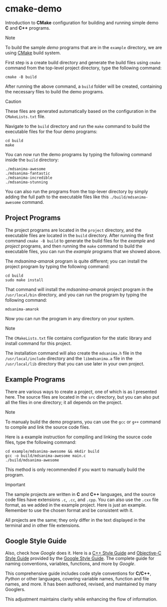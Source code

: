 # cmake-demo

Introduction to **CMake** configuration for building and running simple demo **C** and **C++** programs.

> [!NOTE]
> To build the sample _demo_ programs that are in the `example` directory, we are using [CMake](https://cmake.org/) build system.

First step is a create build directory and generate the build files using `cmake` command from the top-level project directory, type the following command:

```shell
cmake -B build
```

After running the above command, a `build` folder will be created, containing the necessary files to build the demo programs.

> [!CAUTION]
> These files are generated automatically based on the configuration in the `CMakeLists.txt` file.

Navigate to the `build` directory and run the `make` command to build the executable files for the four demo programs:

```shell
cd build
make
```

You can now run the demo programs by typing the following command inside the `build` directory:

```shell
./mdsanima-awesome
./mdsanima-fantastic
./mdsanima-incredible
./mdsanima-stunning
```

You can also run the programs from the top-lever directory by simply adding the full path to the executable files like this `./build/mdsanima-awesome` command.

## Project Programs

The project programs are located in the `project` directory, and the executable files are located in the `build` directory. After running the first command `cmake -B build` to generate the build files for the _example_ and _project_ programs, and then running the `make` command to build the executable files, you can run the _example_ programs that we showed above.

The _mdsanima-amarok_ program is quite different; you can install the project program by typing the following command:

```shell
cd build
sudo make install
```

That command will install the _mdsanima-amarok_ project program in the `/usr/local/bin` directory, and you can run the program by typing the following command:

```shell
mdsanima-amarok
```

Now you can run the program in any directory on your system.

> [!NOTE]
> The `CMakeLists.txt` file contains configuration for the static library and install command for this project.

The installation command will also create the `mdsanima.h` file in the `/usr/local/include` directory and the `libmdsanima.a` file in the `/usr/local/lib` directory that you can use later in your own project.

## Example Programs

There are various ways to create a project, one of which is as I presented here. The source files are located in the `src` directory, but you can also put all the files in one directory; it all depends on the project.

> [!NOTE]
> To manualy build the demo programs, you can use the `gcc` or `g++` command to compile and link the source code files.

Here is a example instruction for compiling and linking the source code files, type the following command:

```shell
cd example/mdsanima-awesome && mkdir build
gcc -o build/mdsanima-awesome main.c
./build/mdsanima-awesome
```

This method is only recommended if you want to manually build the program.

> [!IMPORTANT]
> The sample projects are written in **C** and **C++** languages, and the source code files have extensions `.c`, `.cc`, and `.cpp`. You can also use the `.cxx` file format, as we added in the example project. Here is just an example. Remember to use the chosen format and be consistent with it.

All projects are the same; they only differ in the text displayed in the terminal and in other file extensions.

## Google Style Guide

Also, check how _Google_ does it. Here is a [C++ Style Guide](https://google.github.io/styleguide/cppguide.html) and [Objective-C Style Guide](https://google.github.io/styleguide/objcguide.html) provided by the [Google Style Guide](https://github.com/google/styleguide). The complete guide for naming conventions, variables, functions, and more by _Google_.

This comprehensive guide includes code style conventions for **C/C++**, _Python_ or other languages, covering variable names, function and file names, and more. It has been authored, revised, and maintained by many Googlers.

This adjustment maintains clarity while enhancing the flow of information.
